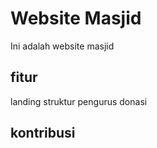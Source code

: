 # Website Masjid
Ini adalah website masjid

## fitur
landing
struktur pengurus
donasi

## kontribusi
